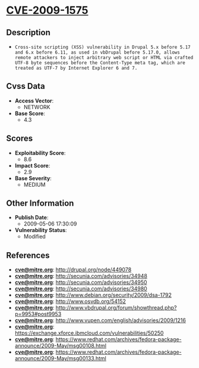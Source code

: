 
# [CVE-2009-1575](http://drupal.org/node/449078)

## Description

- `Cross-site scripting (XSS) vulnerability in Drupal 5.x before 5.17 and 6.x before 6.11, as used in vbDrupal before 5.17.0, allows remote attackers to inject arbitrary web script or HTML via crafted UTF-8 byte sequences before the Content-Type meta tag, which are treated as UTF-7 by Internet Explorer 6 and 7.`

## Cvss Data

- **Access Vector**:
  - NETWORK
- **Base Score**:
  - 4.3

## Scores

- **Exploitability Score**:
  - 8.6
- **Impact Score**:
  - 2.9
- **Base Severity**:
  - MEDIUM

## Other Information

- **Publish Date**:
  - 2009-05-06 17:30:09
- **Vulnerability Status**:
  - Modified

## References

- **cve@mitre.org**: http://drupal.org/node/449078
- **cve@mitre.org**: http://secunia.com/advisories/34948
- **cve@mitre.org**: http://secunia.com/advisories/34950
- **cve@mitre.org**: http://secunia.com/advisories/34980
- **cve@mitre.org**: http://www.debian.org/security/2009/dsa-1792
- **cve@mitre.org**: http://www.osvdb.org/54152
- **cve@mitre.org**: http://www.vbdrupal.org/forum/showthread.php?p=9953#post9953
- **cve@mitre.org**: http://www.vupen.com/english/advisories/2009/1216
- **cve@mitre.org**: https://exchange.xforce.ibmcloud.com/vulnerabilities/50250
- **cve@mitre.org**: https://www.redhat.com/archives/fedora-package-announce/2009-May/msg00108.html
- **cve@mitre.org**: https://www.redhat.com/archives/fedora-package-announce/2009-May/msg00133.html
